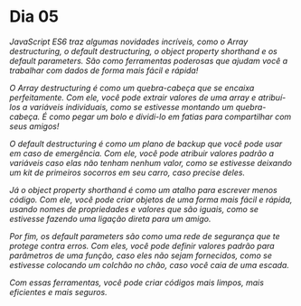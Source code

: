 # Dia 05

_JavaScript ES6 traz algumas novidades incríveis, como o Array destructuring, o default destructuring, o object property shorthand e os default parameters. São como ferramentas poderosas que ajudam você a trabalhar com dados de forma mais fácil e rápida!_

_O Array destructuring é como um quebra-cabeça que se encaixa perfeitamente. Com ele, você pode extrair valores de uma array e atribuí-los a variáveis individuais, como se estivesse montando um quebra-cabeça. É como pegar um bolo e dividi-lo em fatias para compartilhar com seus amigos!_

_O default destructuring é como um plano de backup que você pode usar em caso de emergência. Com ele, você pode atribuir valores padrão a variáveis caso elas não tenham nenhum valor, como se estivesse deixando um kit de primeiros socorros em seu carro, caso precise deles._

_Já o object property shorthand é como um atalho para escrever menos código. Com ele, você pode criar objetos de uma forma mais fácil e rápida, usando nomes de propriedades e valores que são iguais, como se estivesse fazendo uma ligação direta para um amigo._

_Por fim, os default parameters são como uma rede de segurança que te protege contra erros. Com eles, você pode definir valores padrão para parâmetros de uma função, caso eles não sejam fornecidos, como se estivesse colocando um colchão no chão, caso você caia de uma escada._

_Com essas ferramentas, você pode criar códigos mais limpos, mais eficientes e mais seguros._